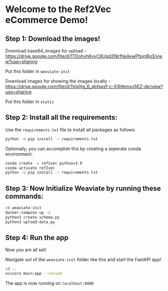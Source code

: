 <h1> Welcome to the Ref2Vec eCommerce Demo! </h1>

<h2>Step 1: Download the images!</h2>

Download base64_images for upload - https://drive.google.com/file/d/1TDohvh6vyC6Ugd2NlrfhkAvwPfpjnBg3/view?usp=sharing

Put this folder in `weaviate-init`

Download images for showing the images locally - https://drive.google.com/file/d/1Vp0tg_6_qb1sezf-c-S1lHbmxy5EZ-de/view?usp=sharing

Put this folder in `static`

<h2>Step 2: Install all the requirements:</h2>

Use the `requirements.txt` file to install all packages as follows: 

```bash
python -m pip install -r requirements.txt
```

Optionally, you can accomplish this by creating a seperate conda environment: 

```bash
conda create -n ref2vec python=3.9
conda activate ref2vec
python -m pip install -r requirements.txt
```

<h2>Step 3: Now Initialize Weaviate by running these commands:</h2>

```bash
cd weaviate-init
docker-compose up -d
python3 create-schema.py
python3 upload-data.py
```

<h2>Step 4: Run the app</h2>

Now you are all set!

Navigate out of the `weaviate-init` folder like this and start the FastAPI app!
```bash
cd ..
uvicorn main:app --reload
```

The app is now running on `localhost:8000`
